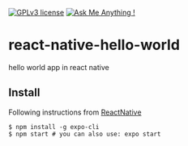 [![GPLv3 license](https://img.shields.io/badge/License-GPLv3-blue.svg)](http://perso.crans.org/besson/LICENSE.html)
[![Ask Me Anything !](https://img.shields.io/badge/Ask%20me-anything-1abc9c.svg)](https://GitHub.com/Naereen/ama)

# react-native-hello-world
hello world app in react native

## Install
Following instructions from [ReactNative](https://reactnative.dev/docs/environment-setup)

```
$ npm install -g expo-cli
$ npm start # you can also use: expo start
```
